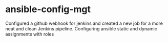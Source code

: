 # ansible-config-mgt

Configured a github webhook for jenkins and created a new job for a more neat and clean Jenkins pipeline.
Configuring ansible static and dynamic assignments with roles


